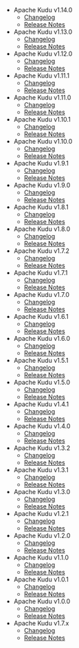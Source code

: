
<!---
# Licensed to the Apache Software Foundation (ASF) under one
# or more contributor license agreements.  See the NOTICE file
# distributed with this work for additional information
# regarding copyright ownership.  The ASF licenses this file
# to you under the Apache License, Version 2.0 (the
# "License"); you may not use this file except in compliance
# with the License.  You may obtain a copy of the License at
#
#     http://www.apache.org/licenses/LICENSE-2.0
#
# Unless required by applicable law or agreed to in writing, software
# distributed under the License is distributed on an "AS IS" BASIS,
# WITHOUT WARRANTIES OR CONDITIONS OF ANY KIND, either express or implied.
# See the License for the specific language governing permissions and
# limitations under the License.
-->
* Apache Kudu v1.14.0
    * [Changelog](1.14.0/CHANGELOG.1.14.0.md)
    * [Release Notes](1.14.0/RELEASENOTES.1.14.0.md)
* Apache Kudu v1.13.0
    * [Changelog](1.13.0/CHANGELOG.1.13.0.md)
    * [Release Notes](1.13.0/RELEASENOTES.1.13.0.md)
* Apache Kudu v1.12.0
    * [Changelog](1.12.0/CHANGELOG.1.12.0.md)
    * [Release Notes](1.12.0/RELEASENOTES.1.12.0.md)
* Apache Kudu v1.11.1
    * [Changelog](1.11.1/CHANGELOG.1.11.1.md)
    * [Release Notes](1.11.1/RELEASENOTES.1.11.1.md)
* Apache Kudu v1.11.0
    * [Changelog](1.11.0/CHANGELOG.1.11.0.md)
    * [Release Notes](1.11.0/RELEASENOTES.1.11.0.md)
* Apache Kudu v1.10.1
    * [Changelog](1.10.1/CHANGELOG.1.10.1.md)
    * [Release Notes](1.10.1/RELEASENOTES.1.10.1.md)
* Apache Kudu v1.10.0
    * [Changelog](1.10.0/CHANGELOG.1.10.0.md)
    * [Release Notes](1.10.0/RELEASENOTES.1.10.0.md)
* Apache Kudu v1.9.1
    * [Changelog](1.9.1/CHANGELOG.1.9.1.md)
    * [Release Notes](1.9.1/RELEASENOTES.1.9.1.md)
* Apache Kudu v1.9.0
    * [Changelog](1.9.0/CHANGELOG.1.9.0.md)
    * [Release Notes](1.9.0/RELEASENOTES.1.9.0.md)
* Apache Kudu v1.8.1
    * [Changelog](1.8.1/CHANGELOG.1.8.1.md)
    * [Release Notes](1.8.1/RELEASENOTES.1.8.1.md)
* Apache Kudu v1.8.0
    * [Changelog](1.8.0/CHANGELOG.1.8.0.md)
    * [Release Notes](1.8.0/RELEASENOTES.1.8.0.md)
* Apache Kudu v1.7.2
    * [Changelog](1.7.2/CHANGELOG.1.7.2.md)
    * [Release Notes](1.7.2/RELEASENOTES.1.7.2.md)
* Apache Kudu v1.7.1
    * [Changelog](1.7.1/CHANGELOG.1.7.1.md)
    * [Release Notes](1.7.1/RELEASENOTES.1.7.1.md)
* Apache Kudu v1.7.0
    * [Changelog](1.7.0/CHANGELOG.1.7.0.md)
    * [Release Notes](1.7.0/RELEASENOTES.1.7.0.md)
* Apache Kudu v1.6.1
    * [Changelog](1.6.1/CHANGELOG.1.6.1.md)
    * [Release Notes](1.6.1/RELEASENOTES.1.6.1.md)
* Apache Kudu v1.6.0
    * [Changelog](1.6.0/CHANGELOG.1.6.0.md)
    * [Release Notes](1.6.0/RELEASENOTES.1.6.0.md)
* Apache Kudu v1.5.1
    * [Changelog](1.5.1/CHANGELOG.1.5.1.md)
    * [Release Notes](1.5.1/RELEASENOTES.1.5.1.md)
* Apache Kudu v1.5.0
    * [Changelog](1.5.0/CHANGELOG.1.5.0.md)
    * [Release Notes](1.5.0/RELEASENOTES.1.5.0.md)
* Apache Kudu v1.4.1
    * [Changelog](1.4.1/CHANGELOG.1.4.1.md)
    * [Release Notes](1.4.1/RELEASENOTES.1.4.1.md)
* Apache Kudu v1.4.0
    * [Changelog](1.4.0/CHANGELOG.1.4.0.md)
    * [Release Notes](1.4.0/RELEASENOTES.1.4.0.md)
* Apache Kudu v1.3.2
    * [Changelog](1.3.2/CHANGELOG.1.3.2.md)
    * [Release Notes](1.3.2/RELEASENOTES.1.3.2.md)
* Apache Kudu v1.3.1
    * [Changelog](1.3.1/CHANGELOG.1.3.1.md)
    * [Release Notes](1.3.1/RELEASENOTES.1.3.1.md)
* Apache Kudu v1.3.0
    * [Changelog](1.3.0/CHANGELOG.1.3.0.md)
    * [Release Notes](1.3.0/RELEASENOTES.1.3.0.md)
* Apache Kudu v1.2.1
    * [Changelog](1.2.1/CHANGELOG.1.2.1.md)
    * [Release Notes](1.2.1/RELEASENOTES.1.2.1.md)
* Apache Kudu v1.2.0
    * [Changelog](1.2.0/CHANGELOG.1.2.0.md)
    * [Release Notes](1.2.0/RELEASENOTES.1.2.0.md)
* Apache Kudu v1.1.0
    * [Changelog](1.1.0/CHANGELOG.1.1.0.md)
    * [Release Notes](1.1.0/RELEASENOTES.1.1.0.md)
* Apache Kudu v1.0.1
    * [Changelog](1.0.1/CHANGELOG.1.0.1.md)
    * [Release Notes](1.0.1/RELEASENOTES.1.0.1.md)
* Apache Kudu v1.0.0
    * [Changelog](1.0.0/CHANGELOG.1.0.0.md)
    * [Release Notes](1.0.0/RELEASENOTES.1.0.0.md)
* Apache Kudu v1.7.x
    * [Changelog](1.7.x/CHANGELOG.1.7.x.md)
    * [Release Notes](1.7.x/RELEASENOTES.1.7.x.md)

